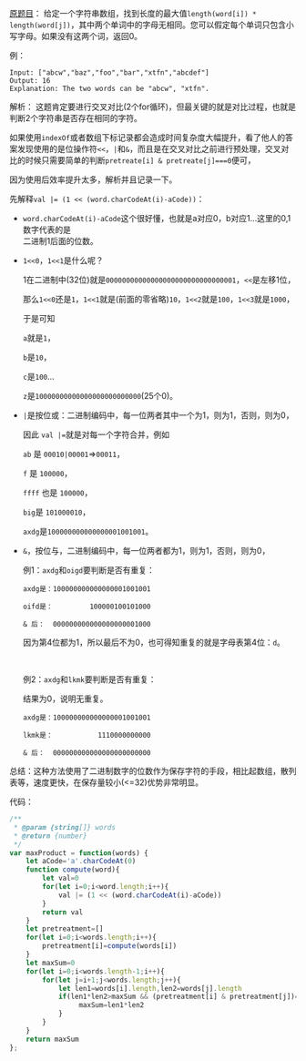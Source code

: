[原题目](https://leetcode.com/problems/maximum-product-of-word-lengths/)：
给定一个字符串数组，找到长度的最大值`length(word[i]) * length(word[j])`，其中两个单词中的字母无相同。您可以假定每个单词只包含小写字母。如果没有这两个词，返回0。

例：
```
Input: ["abcw","baz","foo","bar","xtfn","abcdef"]
Output: 16 
Explanation: The two words can be "abcw", "xtfn".
```

解析：
这题肯定要进行交叉对比(2个for循环)，但最关键的就是对比过程，也就是判断2个字符串是否存在相同的字符。

如果使用`indexOf`或者数组下标记录都会造成时间复杂度大幅提升，看了他人的答案发现使用的是位操作符`<<`，`|`和`&`，而且是在交叉对比之前进行预处理，交叉对比的时候只需要简单的判断`pretreate[i] & pretreate[j]===0`便可，

因为使用后效率提升太多，解析并且记录一下。

先解释`val |= (1 << (word.charCodeAt(i)-aCode))`：

* `word.charCodeAt(i)-aCode`这个很好懂，也就是a对应0，b对应1...这里的0,1数字代表的是        
  二进制1后面的位数。

* `1<<0`，`1<<1`是什么呢？

    1在二进制中(32位)就是`00000000000000000000000000000001`，`<<`是左移1位，
    
    那么`1<<0`还是`1`，`1<<1`就是(前面的零省略)`10`，`1<<2`就是`100`，`1<<3`就是`1000`，
    
    于是可知
    
    `a`就是`1`，
    
    `b`是`10`，
    
    `c`是`100`...
    
    `z`是`10000000000000000000000000`(25个0)。

* `|`是按位或：二进制编码中，每一位两者其中一个为1，则为1，否则，则为0，

     因此 `val |=`就是对每一个字符合并，例如
     
     `ab` 是 `00010|00001`=>`00011`，
     
     `f` 是 `100000`，
     
     `ffff` 也是 `100000`，
     
     `big`是 `101000010`，
     
     `axdg`是`100000000000000001001001`。
     
* `&`，按位与，二进制编码中，每一位两者都为1，则为1，否则，则为0，
  
    例1：`axdg`和`oigd`要判断是否有重复：
    
    ```
    axdg是：100000000000000001001001
    
    oifd是：         100000100101000
    
    & 后：  000000000000000000001000  
    ```
    因为第4位都为1，所以最后不为0，也可得知重复的就是字母表第4位：`d`。
    
    &nbsp;
    
    例2：`axdg`和`lkmk`要判断是否有重复：
    
    结果为0，说明无重复。
    ```
    axdg是：100000000000000001001001
    
    lkmk是：           1110000000000
    
    & 后：  000000000000000000000000  
    ```
总结：这种方法使用了二进制数字的位数作为保存字符的手段，相比起数组，散列表等，速度更快，在保存量较小(<=32)优势非常明显。

代码：
```js
/**
 * @param {string[]} words
 * @return {number}
 */
var maxProduct = function(words) {
    let aCode='a'.charCodeAt(0)
    function compute(word){
        let val=0
        for(let i=0;i<word.length;i++){
            val |= (1 << (word.charCodeAt(i)-aCode))
        }
        return val
    }
    let pretreatment=[]
    for(let i=0;i<words.length;i++){
        pretreatment[i]=compute(words[i])
    }
    let maxSum=0
    for(let i=0;i<words.length-1;i++){
        for(let j=i+1;j<words.length;j++){
            let len1=words[i].length,len2=words[j].length
            if(len1*len2>maxSum && (pretreatment[i] & pretreatment[j])===0){
                 maxSum=len1*len2
            }
        }
    }
    return maxSum
};
```